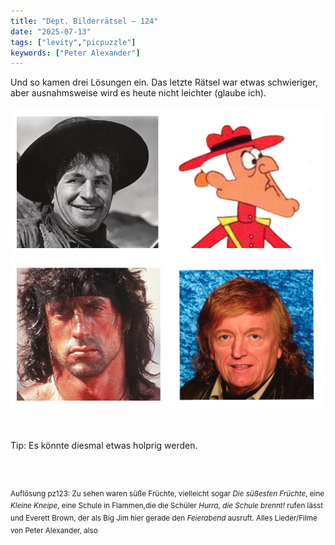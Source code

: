 ```yaml
---
title: "Dept. Bilderrätsel – 124"
date: "2025-07-13"
tags: ["levity","picpuzzle"]
keywords: ["Peter Alexander"]
---
```

Und so kamen drei Lösungen ein. Das letzte Rätsel war etwas schwieriger, aber ausnahmsweise wird es heute nicht leichter (glaube ich).
<br/>

<img  src="/assets/img/picpuzzle/picpuzzle124.webp" alt="Bilderrätsel124">

<br/>
<br/>
<br/>

Tip: Es könnte diesmal etwas holprig werden.

<br/>
<br/>

<sup>Auflösung pz123: Zu sehen waren süße Früchte, vielleicht sogar <i>Die süßesten Früchte</i>, eine <i>Kleine Kneipe</i>, eine Schule in Flammen,die die Schüler <i>Hurra, die Schule brennt!</i> rufen lässt und Everett Brown, der als Big Jim hier gerade den <i>Feierabend</i> ausruft. Alles Lieder/Filme von Peter Alexander, also </sup>
